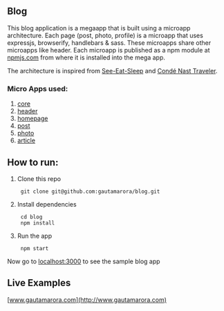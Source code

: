 ## Blog

This blog application is a megaapp that is built using a microapp architecture. Each page (post, photo, profile) is a microapp that uses expressjs, browserify, handlebars & sass. These microapps share other microapps like header. Each microapp is published as a npm module at [npmjs.com](https://www.npmjs.com/~gautamarora) from where it is installed into the mega app.

The architecture is inspired from  [See-Eat-Sleep](https://github.com/thlorenz/see-eat-sleep) and [Condé Nast Traveler](http://www.cntraveler.com).

### Micro Apps used:
1. [core](https://github.com/gautamarora/core)
1. [header](https://github.com/gautamarora/core)
1. [homepage](https://github.com/gautamarora/core)
1. [post](https://github.com/gautamarora/core)
1. [photo](https://github.com/gautamarora/core)
1. [article](https://github.com/gautamarora/core)

## How to run:

1. Clone this repo

        git clone git@github.com:gautamarora/blog.git

1. Install dependencies

        cd blog
        npm install

1. Run the app

        npm start

  Now go to [localhost:3000](http://localhost:3000) to see the sample blog app

## Live Examples
[www.gautamarora.com](http://www.gautamarora.com)